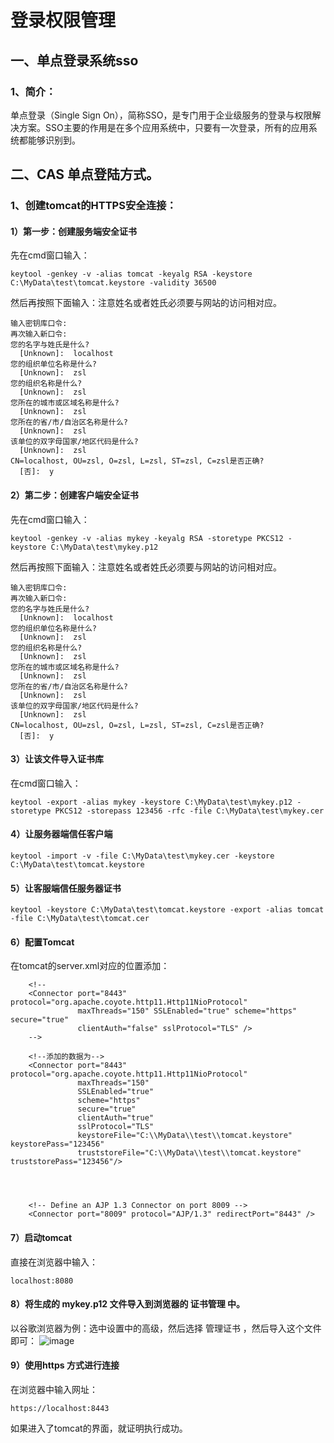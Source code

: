 # 登录权限管理

## 一、单点登录系统sso
### 1、简介：
单点登录（Single Sign On），简称SSO，是专门用于企业级服务的登录与权限解决方案。SSO主要的作用是在多个应用系统中，只要有一次登录，所有的应用系统都能够识别到。


## 二、CAS 单点登陆方式。
### 1、创建tomcat的HTTPS安全连接：
#### 1）第一步：创建服务端安全证书
先在cmd窗口输入：
```
keytool -genkey -v -alias tomcat -keyalg RSA -keystore C:\MyData\test\tomcat.keystore -validity 36500
```
然后再按照下面输入：注意姓名或者姓氏必须要与网站的访问相对应。
```
输入密钥库口令:
再次输入新口令:
您的名字与姓氏是什么?
  [Unknown]:  localhost
您的组织单位名称是什么?
  [Unknown]:  zsl
您的组织名称是什么?
  [Unknown]:  zsl
您所在的城市或区域名称是什么?
  [Unknown]:  zsl
您所在的省/市/自治区名称是什么?
  [Unknown]:  zsl
该单位的双字母国家/地区代码是什么?
  [Unknown]:  zsl
CN=localhost, OU=zsl, O=zsl, L=zsl, ST=zsl, C=zsl是否正确?
  [否]:  y
```

#### 2）第二步：创建客户端安全证书
先在cmd窗口输入：
```
keytool -genkey -v -alias mykey -keyalg RSA -storetype PKCS12 -keystore C:\MyData\test\mykey.p12
```

然后再按照下面输入：注意姓名或者姓氏必须要与网站的访问相对应。
```
输入密钥库口令:
再次输入新口令:
您的名字与姓氏是什么?
  [Unknown]:  localhost
您的组织单位名称是什么?
  [Unknown]:  zsl
您的组织名称是什么?
  [Unknown]:  zsl
您所在的城市或区域名称是什么?
  [Unknown]:  zsl
您所在的省/市/自治区名称是什么?
  [Unknown]:  zsl
该单位的双字母国家/地区代码是什么?
  [Unknown]:  zsl
CN=localhost, OU=zsl, O=zsl, L=zsl, ST=zsl, C=zsl是否正确?
  [否]:  y
```

#### 3）让该文件导入证书库
在cmd窗口输入：
```
keytool -export -alias mykey -keystore C:\MyData\test\mykey.p12 -storetype PKCS12 -storepass 123456 -rfc -file C:\MyData\test\mykey.cer
```

#### 4）让服务器端信任客户端
```
keytool -import -v -file C:\MyData\test\mykey.cer -keystore C:\MyData\test\tomcat.keystore
```

#### 5）让客服端信任服务器证书
```
keytool -keystore C:\MyData\test\tomcat.keystore -export -alias tomcat -file C:\MyData\test\tomcat.cer
```

#### 6）配置Tomcat
在tomcat的server.xml对应的位置添加：
```
    <!--
    <Connector port="8443" protocol="org.apache.coyote.http11.Http11NioProtocol"
               maxThreads="150" SSLEnabled="true" scheme="https" secure="true"
               clientAuth="false" sslProtocol="TLS" />
    -->

    <!--添加的数据为-->
    <Connector port="8443" protocol="org.apache.coyote.http11.Http11NioProtocol"
               maxThreads="150"
               SSLEnabled="true" 
               scheme="https" 
               secure="true"
               clientAuth="true" 
               sslProtocol="TLS" 
               keystoreFile="C:\\MyData\\test\\tomcat.keystore" keystorePass="123456"
               truststoreFile="C:\\MyData\\test\\tomcat.keystore" truststorePass="123456"/>




    <!-- Define an AJP 1.3 Connector on port 8009 -->
    <Connector port="8009" protocol="AJP/1.3" redirectPort="8443" />
```

#### 7）启动tomcat
直接在浏览器中输入：
```
localhost:8080
```

#### 8）将生成的 mykey.p12 文件导入到浏览器的 证书管理 中。
以谷歌浏览器为例：选中设置中的高级，然后选择 管理证书 ，然后导入这个文件即可：
![image](https://note.youdao.com/yws/api/personal/file/345822F23274430AADDD423AB48C23A8?method=download&shareKey=6dd9068353177ecf8c7536b7722bbd03)

#### 9）使用https 方式进行连接
在浏览器中输入网址：
```
https://localhost:8443
```
如果进入了tomcat的界面，就证明执行成功。

